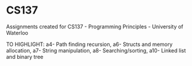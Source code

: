 # CS137
Assignments created for CS137 - Programming Principles - University of Waterloo

TO HIGHLIGHT: a4- Path finding recursion, a6- Structs and memory allocation, a7- String manipulation, a8- Searching/sorting, a10- Linked list and binary tree


